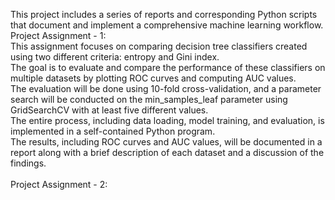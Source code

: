 This project includes a series of reports and corresponding Python scripts that document and implement a comprehensive machine learning workflow. 
<br>
Project Assignment - 1: <br>
This assignment focuses on comparing decision tree classifiers created using two different criteria: entropy and Gini index. <br>
The goal is to evaluate and compare the performance of these classifiers on multiple datasets by plotting ROC curves and computing AUC values. <br>
The evaluation will be done using 10-fold cross-validation, and a parameter search will be conducted on the min_samples_leaf parameter using GridSearchCV with at least five different values. <br>
The entire process, including data loading, model training, and evaluation, is implemented in a self-contained Python program. <br>
The results, including ROC curves and AUC values, will be documented in a report along with a brief description of each dataset and a discussion of the findings. <br>
<br>
Project Assignment - 2: <br>
